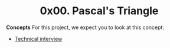 <center><h1>0x00. Pascal's Triangle</h1></center>

<p>
<b>Concepts</b>
For this project, we expect you to look at this concept:
<br>
<ul>
<li><a href="https://alx-intranet.hbtn.io/concepts/100005">Technical interview </a></li>
</ul>
